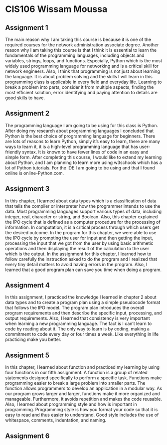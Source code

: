 # CIS106 Wissam Moussa

## Assignment 1

The main reason why I am taking this course is because it is one of the required courses for the network administration associate degree. Another reason why I am taking this course is that I think it is essential to learn the fundamentals of the programming languages, including objects and variables, strings, loops, and functions. Especially, Python which is the most widely used programming language for networking and is a critical skill for network engineers. Also, I think that programming is not just about learning the language. It is about problem solving and the skills I will learn in this programming class is applicable in every field and everyday life. Learning to break a problem into parts, consider it from multiple aspects, finding the most efficient solution, error identifying and paying attention to details are good skills to have.

## Assignment 2

The programming language I am going to be using for this class is Python. After doing my research about programming languages I concluded that Python is the best choice of programming language for beginners. There are lots of reasons to learn Python, simply it’s easy to learn, there are many ways to learn it, it is a high-level programming language that has user-friendly syntax. It is known to have fewer lines of code in an easy and simple form. After completing this course, I would like to extend my learning about Python, and I am planning to learn more using w3schools which has a lot of Python tutorials. For the IDE I am going to be using and that I found online is online-Python.com.

## Assignment 3

In this chapter, I learned about data types which is a classification of data that tells the compiler or interpreter how the programmer intends to use the data. Most programming languages support various types of data, including integer, real, character or string, and Boolean. Also, this chapter explained the IPO cycle that is defined as a computer procedure for the processing of information. In computation, it is a critical process through which users get the desired outcome. In the program for this chapter, we were able to use the IPO cycle by prompting the user for input and then getting the input, processing the input that we got from the user by using basic arithmetic operations and then displaying the result of the calculation to the user which is the output.
In the assignment for this chapter, I learned how to follow carefully the instruction asked to do the program and I realized that every tiny detail matters to avoid having errors in the program. Also, I learned that a good program plan can save you time when doing a program.


## Assignment 4

In this assignment, I practiced the knowledge I learned in chapter 2 about data types and to create a program plan using a simple pseudocode format that follows the IPO model. The program plan introduces the overall program requirements and then describe the specific input, processing, and output requirements. Also, I learned that consistency is very important when learning a new programming language. The fact is I can’t learn to code by reading about it. The only way to learn is by coding, making a commitment to code every day or four times a week. Like everything in life practicing make you better.


## Assignment 5

In this chapter, I learned about function and practiced my learning by using four functions in our fifth assignment. A function is a group of related statements designed specifically to perform a specific task. Functions make programming easier to break a large problem into smaller parts. The function allows programmers to develop an application in a modular way. As our program grows larger and larger, functions make it more organized and manageable. Furthermore, it avoids repetition and makes the code reusable. Also, I learned about programming style and how is important in programming. Programming style is how you format your code so that it is easy to read and thus easier to understand. Good style includes the use of whitespace, comments, indentation, and naming.


## Assignment 6
